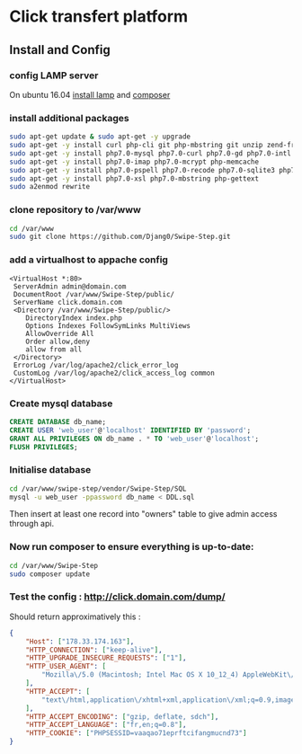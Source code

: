 # Click transfert platform

## Install and Config

### config LAMP server
On ubuntu 16.04 [install lamp](https://www.digitalocean.com/community/tutorials/how-to-install-linux-apache-mysql-php-lamp-stack-on-ubuntu-16-04) and [composer](https://www.digitalocean.com/community/tutorials/how-to-install-and-use-composer-on-ubuntu-16-04)

### install additional packages

```bash
sudo apt-get update & sudo apt-get -y upgrade
sudo apt-get -y install curl php-cli git php-mbstring git unzip zend-framework 
sudo apt-get -y install php7.0-mysql php7.0-curl php7.0-gd php7.0-intl php-pear php-imagick 
sudo apt-get -y install php7.0-imap php7.0-mcrypt php-memcache  
sudo apt-get -y install php7.0-pspell php7.0-recode php7.0-sqlite3 php7.0-tidy php7.0-xmlrpc 
sudo apt-get -y install php7.0-xsl php7.0-mbstring php-gettext
sudo a2enmod rewrite
```

### clone repository to /var/www

```bash
cd /var/www
sudo git clone https://github.com/Djang0/Swipe-Step.git
```
### add a virtualhost to appache config

```apacheconf
<VirtualHost *:80>
 ServerAdmin admin@domain.com
 DocumentRoot /var/www/Swipe-Step/public/
 ServerName click.domain.com
 <Directory /var/www/Swipe-Step/public/>
	DirectoryIndex index.php
	Options Indexes FollowSymLinks MultiViews
	AllowOverride All
	Order allow,deny
	allow from all
 </Directory>
 ErrorLog /var/log/apache2/click_error_log
 CustomLog /var/log/apache2/click_access_log common
</VirtualHost>

```
### Create mysql database

```sql
CREATE DATABASE db_name;
CREATE USER 'web_user'@'localhost' IDENTIFIED BY 'password';
GRANT ALL PRIVILEGES ON db_name . * TO 'web_user'@'localhost';
FLUSH PRIVILEGES;
```
### Initialise database

```bash
cd /var/www/swipe-step/vendor/Swipe-Step/SQL
mysql -u web_user -ppassword db_name < DDL.sql
```
Then insert at least one record into "owners" table to give admin access through api.
### Now run composer to ensure everything is up-to-date:
```bash
cd /var/www/Swipe-Step
sudo composer update
```
### Test the config : http://click.domain.com/dump/
Should return approximatively this :

```json
{
    "Host": ["178.33.174.163"],
    "HTTP_CONNECTION": ["keep-alive"],
    "HTTP_UPGRADE_INSECURE_REQUESTS": ["1"],
    "HTTP_USER_AGENT": [
        "Mozilla\/5.0 (Macintosh; Intel Mac OS X 10_12_4) AppleWebKit\/537.36 (KHTML, like Gecko) Chrome\/57.0.2987.133 Safari\/537.36"
    ],
    "HTTP_ACCEPT": [
        "text\/html,application\/xhtml+xml,application\/xml;q=0.9,image\/webp,*\/*;q=0.8"
    ],
    "HTTP_ACCEPT_ENCODING": ["gzip, deflate, sdch"],
    "HTTP_ACCEPT_LANGUAGE": ["fr,en;q=0.8"],
    "HTTP_COOKIE": ["PHPSESSID=vaaqao71eprftcifangmucnd73"]
}
```
